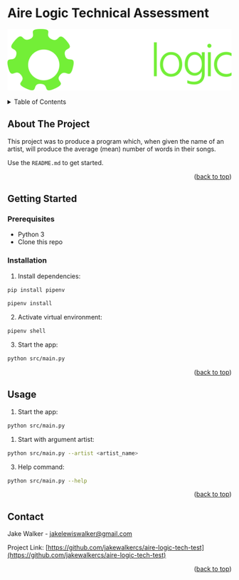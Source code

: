 # Aire Logic Technical Assessment

![airelogiclogo](logo.png)

<details>
  <summary>Table of Contents</summary>
  <ol>
    <li>
      <a href="#about-the-project">About The Project</a>
    </li>
    <li>
      <a href="#getting-started">Getting Started</a>
      <ul>
        <li><a href="#prerequisites">Prerequisites</a></li>
        <li><a href="#installation">Installation</a></li>
      </ul>
    </li>
    <li><a href="#usage">Usage</a></li>
    <li><a href="#contact">Contact</a></li>
  </ol>
</details>


## About The Project
This project was to produce a program which, when given the name of an artist, will produce the average (mean) number of words in their songs.

Use the `README.md` to get started.

<p align="right">(<a href="#readme-top">back to top</a>)</p>

## Getting Started
### Prerequisites

* Python 3 <br />
* Clone this repo <br />

### Installation

1. Install dependencies:
  ```sh
  pip install pipenv
  ```
  ```sh
  pipenv install
  ```

2. Activate virtual environment:
  ```sh 
  pipenv shell
  ```

3. Start the app:
  ```sh
  python src/main.py
  ```
<p align="right">(<a href="#readme-top">back to top</a>)</p>


## Usage

1. Start the app:
  ```sh
  python src/main.py
  ```
  
1. Start with argument artist:
  ```sh
  python src/main.py --artist <artist_name>
  ```
  
3. Help command:
  ```sh
  python src/main.py --help
  ```

<p align="right">(<a href="#readme-top">back to top</a>)</p>


## Contact

Jake Walker - jakelewiswalker@gmail.com

Project Link: [https://github.com/jakewalkercs/aire-logic-tech-test](https://github.com/jakewalkercs/aire-logic-tech-test)

<p align="right">(<a href="#readme-top">back to top</a>)</p>
